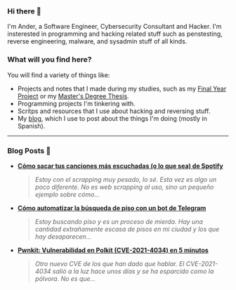 ### Hi there 👋

I'm Ander, a Software Engineer, Cybersecurity Consultant and Hacker. I'm insterested in programming and hacking related stuff such as penstesting, reverse engineering, malware, and sysadmin stuff of all kinds.

### What will you find here?

You will find a variety of things like:

- Projects and notes that I made during my studies, such as my [Final Year Project](https://github.com/ander94lakx/TFG_Doc) or my [Master's Degree Thesis](https://github.com/ander94lakx/TFM_Doc).
- Programming projects I'm tinkering with.
- Scritps and resources that I use about hacking and reversing stuff.
- My [blog](https://ander94lakx.github.io), which I use to post about the things I'm doing (mostly in Spanish).

<hr />

### Blog Posts 📰

<!--START_SECTION:feed-->
- [**Cómo sacar tus canciones más escuchadas (o lo que sea) de Spotify**](https://ander94lakx.github.io/blog/2022-02-13-spotify-data-top-songs/) 

	>*Estoy con el scrapping muy pesado, lo sé. Esta vez es algo un poco diferente. No es web scrapping al uso, sino un pequeño ejemplo sobre cómo…*
- [**Cómo automatizar la búsqueda de piso con un bot de Telegram**](https://ander94lakx.github.io/blog/2022-02-05-bot-telegram-buscar-piso/) 

	>*Estoy buscando piso y es un proceso de mierda. Hay una cantidad extrañamente escasa de pisos en mi ciudad y los que hay desaparecen…*
- [**Pwnkit: Vulnerabilidad en Polkit (CVE-2021-4034) en 5 minutos**](https://ander94lakx.github.io/blog/2022-01-29-polkit/) 

	>*Otro nuevo CVE de los que han dado que hablar. El CVE-2021-4034 salió a la luz hace unos días y se ha esparcido como la pólvora. No es que…*
<!--END_SECTION:feed-->

<!--

### What I stand for here?

- I defend free software and open source as methods to share knowledge among all and to guarantee that knowledge is free. 
- I defend the freedom of information and I'm against the privatisation of knowledge.
- I defend hacking as a tool to learn, understand and guarantee the security and privacy of citizens against the violation of rights of any kind.
- I defend the people's right to be and feel in any way, condemning discrimination of any kind, either by sex, gender, race, sexual orientation, religious orientation or any other kind of discrimination.

If you are in favour of privatising knowledge and making it accessible only to those who can afford it, if you think hacking is for criminals or if you discriminate in any way against people, I don't force you, but I kindly invite you to get the fuck out of here.

-->
